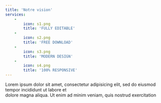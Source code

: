 ```yaml
---
title: 'Notre vision'
services:
    -
        icon: s1.png
        title: 'FULLY EDITABLE'
    -
        icon: s2.png
        title: 'FREE DOWNLOAD'
    -
        icon: s3.png
        title: 'MODERN DESIGN'
    -
        icon: s4.png
        title: '100% RESPONSIVE'
---
```


Lorem ipsum dolor sit amet, consectetur adipisicing elit, sed do eiusmod tempor incididunt ut labore et<br>
dolore magna aliqua. Ut enim ad minim veniam, quis nostrud exercitation
